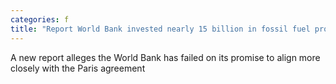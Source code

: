 ```yaml
---
categories: f
title: "Report World Bank invested nearly 15 billion in fossil fuel projects despite climate commitment"
---
```

A new report alleges the World Bank has failed on its promise to align more closely with the Paris agreement